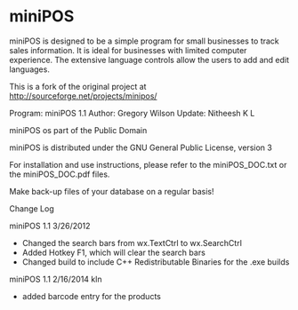 miniPOS
=======

miniPOS is designed to be a simple program for small businesses to track sales information.
It is ideal for businesses with limited computer experience. The extensive language controls 
allow the users to add and edit languages.

This is a fork of the original project at http://sourceforge.net/projects/minipos/

Program: miniPOS 1.1
Author: Gregory Wilson
Update: Nitheesh K L

miniPOS os part of the Public Domain

miniPOS is distributed under the GNU General Public License, version 3

For installation and use instructions, please refer to the miniPOS_DOC.txt 
or the miniPOS_DOC.pdf files.

Make back-up files of your database on a regular basis!

Change Log

miniPOS 1.1
3/26/2012

* Changed the search bars from wx.TextCtrl to wx.SearchCtrl
* Added Hotkey F1, which will clear the search bars
* Changed build to include C++ Redistributable Binaries for 
the .exe builds

miniPOS 1.1
2/16/2014
kln

* added barcode entry for the products
